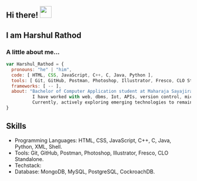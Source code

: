 ## Hi there! <img src="https://media.giphy.com/media/cLGu3Icy4OImKOJpai/giphy.gif" width="32"> 
## I am Harshul Rathod  

###  A little about me...  

```javascript
var Harshul_Rathod = {
  pronouns: "he" | "him",
  code: [ HTML, CSS, JavaScript, C++, C, Java, Python ],
  tools: [ Git, GitHub, Postman, Photoshop, Illustrator, Fresco, CLO Standalone ],
  frameworks: [ -- ],
  about: "Bachelor of Computer Application student at Maharaja Sayajirao University, skilled in web development.
          I have worked with web, dbms, Iot, APIs, version control, microcontroller.
          Currently, actively exploring emerging technologies to remain current with industry advancements."
}

```

## Skills

- Programming Languages: HTML, CSS, JavaScript, C++, C, Java, Python, XML, Shell.
- Tools: Git, GitHub, Postman, Photoshop, Illustrator, Fresco, CLO Standalone.
- Techstack:
- Database: MongoDB, MySQL, PostgreSQL, CockroachDB.

